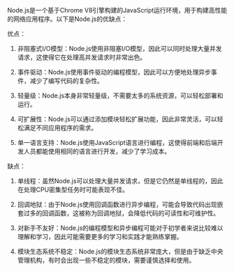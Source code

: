 
Node.js是一个基于Chrome V8引擎构建的JavaScript运行环境，用于构建高性能的网络应用程序。以下是Node.js的优缺点：

优点：

1. 非阻塞式I/O模型：Node.js使用非阻塞I/O模型，因此可以同时处理大量并发请求，这使得它在处理高并发请求时非常出色。

2. 事件驱动：Node.js使用事件驱动的编程模型，因此可以方便地处理异步事件，减少了编写代码的复杂性。

3. 轻量级：Node.js本身非常轻量级，不需要太多的系统资源，可以轻松部署和运行。

4. 可扩展性：Node.js可以通过添加模块轻松扩展功能，因此非常灵活，可以轻松满足不同应用程序的需求。

5. 单一语言支持：Node.js使用JavaScript语言进行编程，这使得前端和后端开发人员都能使用相同的语言进行开发，减少了学习成本。

缺点：

1. 单线程：虽然Node.js可以处理大量并发请求，但是它仍然是单线程的，因此在处理CPU密集型任务时可能表现不佳。

2. 回调地狱：由于Node.js使用回调函数进行异步编程，可能会导致代码出现嵌套过多的回调函数，这被称为回调地狱，会降低代码的可读性和可维护性。

3. 对新手不友好：Node.js的编程模型和异步编程可能对于初学者来说比较难以理解和学习，因此可能需要更多的学习和实践才能熟练掌握。

4. 模块生态系统不稳定：Node.js的模块生态系统非常庞大，但是由于缺乏中央管理机构，有时会出现一些不稳定的模块，需要谨慎选择和使用。
